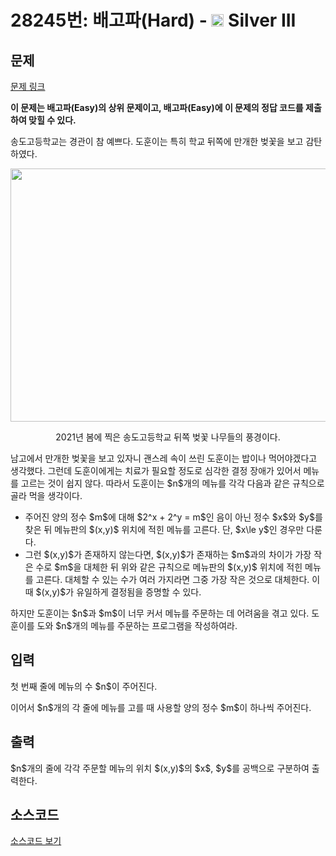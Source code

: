 # 28245번: 배고파(Hard) - <img src="https://static.solved.ac/tier_small/8.svg" style="height:20px" /> Silver III

<!-- performance -->

<!-- 문제 제출 후 깃허브에 푸시를 했을 때 제출한 코드의 성능이 입력될 공간입니다.-->

<!-- end -->

## 문제

[문제 링크](https://boj.kr/28245)


<p><strong>이 문제는 배고파(Easy)의 상위 문제이고, 배고파(Easy)에 이 문제의 정답 코드를 제출하여 맞힐 수 있다.</strong></p>

<p>송도고등학교는 경관이 참 예쁘다. 도훈이는 특히 학교 뒤쪽에 만개한 벚꽃을 보고 감탄하였다.</p>

<p style="text-align: center;"><img alt="" height="405" src="https://upload.acmicpc.net/485976e4-1833-4a33-8883-8906465a1f42/-/preview/" width="542"></p>

<p style="text-align: center;">2021년 봄에 찍은 송도고등학교 뒤쪽 벚꽃 나무들의 풍경이다.</p>

<p>남고에서 만개한 벚꽃을 보고 있자니 괜스레 속이 쓰린 도훈이는 밥이나 먹어야겠다고 생각했다. 그런데 도훈이에게는 치료가 필요할 정도로 심각한 결정 장애가 있어서 메뉴를 고르는 것이 쉽지 않다. 따라서 도훈이는 $n$개의 메뉴를 각각 다음과 같은 규칙으로 골라 먹을 생각이다.</p>

<ul>
<li>주어진 양의 정수 $m$에 대해 $2^x + 2^y = m$인 음이 아닌 정수 $x$와 $y$를 찾은 뒤 메뉴판의 $(x,y)$ 위치에 적힌 메뉴를 고른다. 단, $x\le y$인 경우만 다룬다.</li>
<li>그런 $(x,y)$가 존재하지 않는다면, $(x,y)$가 존재하는 $m$과의 차이가 가장 작은 수로 $m$을 대체한 뒤 위와 같은 규칙으로 메뉴판의 $(x,y)$ 위치에 적힌 메뉴를 고른다. 대체할 수 있는 수가 여러 가지라면 그중 가장 작은 것으로 대체한다. 이때 $(x,y)$가 유일하게 결정됨을 증명할 수 있다.</li>
</ul>

<p>하지만 도훈이는 $n$과 $m$이 너무 커서 메뉴를 주문하는 데 어려움을 겪고 있다. 도훈이를 도와 $n$개의 메뉴를 주문하는 프로그램을 작성하여라.</p>



## 입력


<p>첫 번째 줄에 메뉴의 수 $n$이 주어진다.</p>

<p>이어서 $n$개의 각 줄에 메뉴를 고를 때 사용할 양의 정수 $m$이 하나씩 주어진다.</p>



## 출력


<p>$n$개의 줄에 각각 주문할 메뉴의 위치 $(x,y)$의 $x$, $y$를 공백으로 구분하여 출력한다.</p>



## 소스코드

[소스코드 보기](배고파(Hard).cpp)